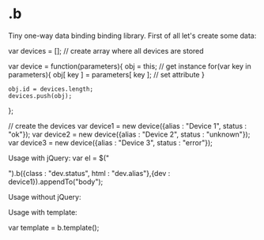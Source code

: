 # .b

Tiny one-way data binding binding library.
First of all let's create some data:

var devices = []; // create array where all devices are stored

var device = function(parameters){
	obj = this; // get instance
	for(var key in parameters){
		obj[ key ] = parameters[ key ]; // set attribute
	}
	
	obj.id = devices.length;
	devices.push(obj);
};
	
// create the devices
var device1 = new device({alias : "Device 1", status : "ok"});
var device2 = new device({alias : "Device 2", status : "unknown"});
var device3 = new device({alias : "Device 3", status : "error"});
    

Usage with jQuery:
var el = $("<div>").b({class : "dev.status", html : "dev.alias"},{dev : device1}).appendTo("body");

Usage without jQuery:

Usage with template:

var template = b.template();

